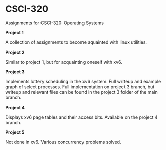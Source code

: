 # CSCI-320
Assignments for CSCI-320: Operating Systems

**Project 1**

A collection of assignments to become aquainted with linux utilities.

**Project 2**

Similar to project 1, but for acquainting oneself with xv6.

**Project 3**

Implements lottery scheduling in the xv6 system. Full writeup and example graph of select processes.
Full implementation on project 3 branch, but writeup and relevant files can be found in the project 3 folder of the main branch.

**Project 4**

Displays xv6 page tables and their access bits. Available on the project 4 branch.

**Project 5**

Not done in xv6. Various concurrency problems solved.
